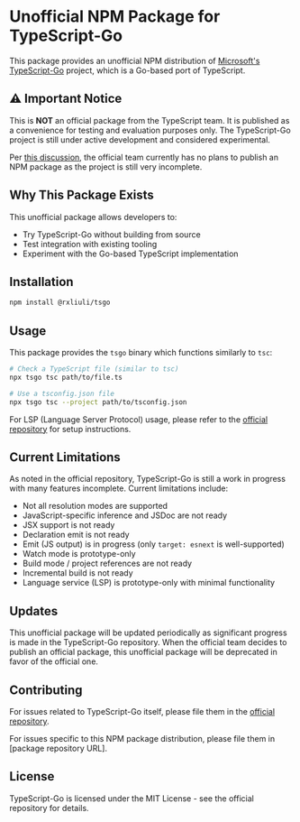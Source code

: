 # Unofficial NPM Package for TypeScript-Go

This package provides an unofficial NPM distribution of [Microsoft's TypeScript-Go](https://github.com/microsoft/typescript-go) project, which is a Go-based port of TypeScript.

## ⚠️ Important Notice

This is **NOT** an official package from the TypeScript team. It is published as a convenience for testing and evaluation purposes only. The TypeScript-Go project is still under active development and considered experimental.

Per [this discussion](https://github.com/microsoft/typescript-go/discussions/466), the official team currently has no plans to publish an NPM package as the project is still very incomplete.

## Why This Package Exists

This unofficial package allows developers to:

- Try TypeScript-Go without building from source
- Test integration with existing tooling
- Experiment with the Go-based TypeScript implementation

## Installation

```bash
npm install @rxliuli/tsgo
```

## Usage

This package provides the `tsgo` binary which functions similarly to `tsc`:

```bash
# Check a TypeScript file (similar to tsc)
npx tsgo tsc path/to/file.ts

# Use a tsconfig.json file
npx tsgo tsc --project path/to/tsconfig.json
```

For LSP (Language Server Protocol) usage, please refer to the [official repository](https://github.com/microsoft/typescript-go) for setup instructions.

## Current Limitations

As noted in the official repository, TypeScript-Go is still a work in progress with many features incomplete. Current limitations include:

- Not all resolution modes are supported
- JavaScript-specific inference and JSDoc are not ready
- JSX support is not ready
- Declaration emit is not ready
- Emit (JS output) is in progress (only `target: esnext` is well-supported)
- Watch mode is prototype-only
- Build mode / project references are not ready
- Incremental build is not ready
- Language service (LSP) is prototype-only with minimal functionality

## Updates

This unofficial package will be updated periodically as significant progress is made in the TypeScript-Go repository. When the official team decides to publish an official package, this unofficial package will be deprecated in favor of the official one.

## Contributing

For issues related to TypeScript-Go itself, please file them in the [official repository](https://github.com/microsoft/typescript-go).

For issues specific to this NPM package distribution, please file them in [package repository URL].

## License

TypeScript-Go is licensed under the MIT License - see the official repository for details.
